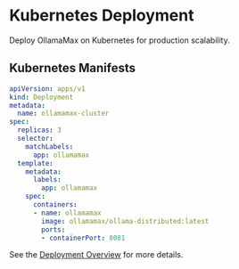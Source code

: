 # Kubernetes Deployment

Deploy OllamaMax on Kubernetes for production scalability.

## Kubernetes Manifests

```yaml
apiVersion: apps/v1
kind: Deployment
metadata:
  name: ollamamax-cluster
spec:
  replicas: 3
  selector:
    matchLabels:
      app: ollamamax
  template:
    metadata:
      labels:
        app: ollamamax
    spec:
      containers:
      - name: ollamamax
        image: ollamamax/ollama-distributed:latest
        ports:
        - containerPort: 8081
```

See the [Deployment Overview](../deployment/overview.md) for more details.